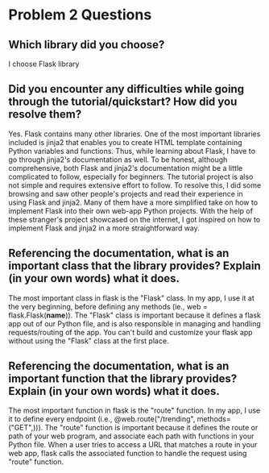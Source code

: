 # Problem 2 Questions

## Which library did you choose?
I choose Flask library

## Did you encounter any difficulties while going through the tutorial/quickstart?  How did you resolve them?
Yes. Flask contains many other libraries. One of the most important libraries included is jinja2 that enables you to create HTML template containing Python variables and functions. Thus, while learning about Flask, I have to go through jinja2's documentation as well. To be honest, although comprehensive, both Flask and jinja2's documentation might be a little complicated to follow, especially for beginners. The tutorial project is also not simple and requires extensive effort to follow. To resolve this, I did some browsing and saw other people's projects and read their experience in using Flask and jinja2. Many of them have a more simplified take on how to implement Flask into their own web-app Python projects. With the help of these stranger's project showcased on the internet, I got inspired on how to implement Flask and jinja2 in a more straightforward way. 

## Referencing the documentation, what is an important class that the library provides? Explain (in your own words) what it does.
The most important class in flask is the "Flask" class. In my app, I use it at the very beginning, before defining any methods (ie., web = flask.Flask(__name__)). The "Flask" class is important because it defines a flask app out of our Python file, and is also responsible in managing and handling requests/routing of the app. You can't build and customize your flask app without using the "Flask" class at the first place.

## Referencing the documentation, what is an important function that the library provides? Explain (in your own words) what it does.
The most important function in flask is the "route" function. In my app, I use it to define every endpoint (i.e., @web.route("/trending", methods=("GET",))). The "route" function is important because it defines the route or path of your web program, and associate each path with functions in your Python file. When a user tries to access a URL that matches a route in your web app, flask calls the associated function to handle the request using "route" function.